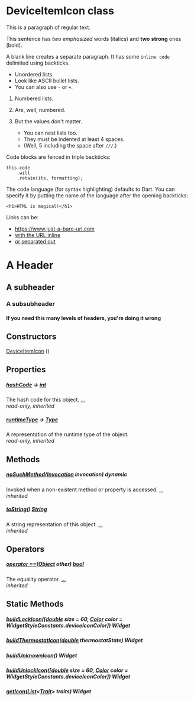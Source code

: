 


# DeviceItemIcon class









<p>This is a paragraph of regular text.</p>
<p>This sentence has <em>two</em> <em>emphasized</em> words (italics) and <strong>two</strong>
<strong>strong</strong> ones (bold).</p>
<p>A blank line creates a separate paragraph. It has some <code>inline code</code>
delimited using backticks.</p>
<ul>
<li>Unordered lists.</li>
<li>Look like ASCII bullet lists.</li>
<li>You can also use <code>-</code> or <code>+</code>.</li>
</ul>
<ol>
<li>
<p>Numbered lists.</p>
</li>
<li>
<p>Are, well, numbered.</p>
</li>
<li>
<p>But the values don't matter.</p>
<ul>
<li>You can nest lists too.</li>
<li>They must be indented at least 4 spaces.</li>
<li>(Well, 5 including the space after <code>///</code>.)</li>
</ul>
</li>
</ol>
<p>Code blocks are fenced in triple backticks:</p>
<pre class="language-dart"><code class="language-dart">this.code
    .will
    .retain(its, formatting);
</code></pre>
<p>The code language (for syntax highlighting) defaults to Dart. You can
specify it by putting the name of the language after the opening backticks:</p>
<pre class="language-html"><code class="language-html">&lt;h1&gt;HTML is magical!&lt;/h1&gt;
</code></pre>
<p>Links can be:</p>
<ul>
<li><a href="https://www.just-a-bare-url.com">https://www.just-a-bare-url.com</a></li>
<li><a href="https://google.com">with the URL inline</a></li>
<li><a href="https://google.com">or separated out</a></li>
</ul>
<h1 id="a-header">A Header</h1>
<h2 id="a-subheader">A subheader</h2>
<h3 id="a-subsubheader">A subsubheader</h3>
<h4 id="if-you-need-this-many-levels-of-headers-youre-doing-it-wrong">If you need this many levels of headers, you're doing it wrong</h4>



## Constructors

[DeviceItemIcon](../assets_traits_device_item_icon/DeviceItemIcon/DeviceItemIcon.md) ()

    


## Properties

##### [hashCode](https://api.flutter.dev/flutter/dart-core/Object/hashCode.html) &#8594; [int](https://api.flutter.dev/flutter/dart-core/int-class.html)



The hash code for this object. [...](https://api.flutter.dev/flutter/dart-core/Object/hashCode.html)  
_read-only, inherited_



##### [runtimeType](https://api.flutter.dev/flutter/dart-core/Object/runtimeType.html) &#8594; [Type](https://api.flutter.dev/flutter/dart-core/Type-class.html)



A representation of the runtime type of the object.   
_read-only, inherited_




## Methods

##### [noSuchMethod](https://api.flutter.dev/flutter/dart-core/Object/noSuchMethod.html)([Invocation](https://api.flutter.dev/flutter/dart-core/Invocation-class.html) invocation) dynamic



Invoked when a non-existent method or property is accessed. [...](https://api.flutter.dev/flutter/dart-core/Object/noSuchMethod.html)  
_inherited_



##### [toString](https://api.flutter.dev/flutter/dart-core/Object/toString.html)() [String](https://api.flutter.dev/flutter/dart-core/String-class.html)



A string representation of this object. [...](https://api.flutter.dev/flutter/dart-core/Object/toString.html)  
_inherited_




## Operators

##### [operator ==](https://api.flutter.dev/flutter/dart-core/Object/operator_equals.html)([Object](https://api.flutter.dev/flutter/dart-core/Object-class.html) other) [bool](https://api.flutter.dev/flutter/dart-core/bool-class.html)



The equality operator. [...](https://api.flutter.dev/flutter/dart-core/Object/operator_equals.html)  
_inherited_





## Static Methods

##### [buildLockIcon](../assets_traits_device_item_icon/DeviceItemIcon/buildLockIcon.md)([[double](https://api.flutter.dev/flutter/dart-core/double-class.html) size = 60, [Color](https://api.flutter.dev/flutter/dart-ui/Color-class.html) color = WidgetStyleConstants.deviceIconColor]) Widget



   




##### [buildThermostatIcon](../assets_traits_device_item_icon/DeviceItemIcon/buildThermostatIcon.md)([double](https://api.flutter.dev/flutter/dart-core/double-class.html) thermostatState) Widget



   




##### [buildUnknownIcon](../assets_traits_device_item_icon/DeviceItemIcon/buildUnknownIcon.md)() Widget



   




##### [buildUnlockIcon](../assets_traits_device_item_icon/DeviceItemIcon/buildUnlockIcon.md)([[double](https://api.flutter.dev/flutter/dart-core/double-class.html) size = 60, [Color](https://api.flutter.dev/flutter/dart-ui/Color-class.html) color = WidgetStyleConstants.deviceIconColor]) Widget



   




##### [getIcon](../assets_traits_device_item_icon/DeviceItemIcon/getIcon.md)([List](https://api.flutter.dev/flutter/dart-core/List-class.html)&lt;[Trait](https://pub.dev/documentation/yonomi_platform_sdk/1.0.5/repository_devices_devices_repository/Trait-class.html)> traits) Widget



   










